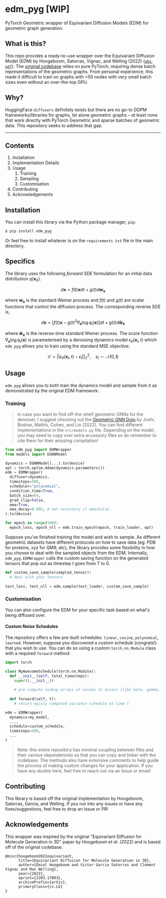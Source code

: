 # edm_pyg [WIP]
PyTorch Geometric wrapper of Equivariant Diffusion Models (EDM) for geometric graph generation.

## What is this?
This repo provides a ready-to-use wrapper over the Equivariant Diffusion Model (EDM) by Hoogeboom, Satorras, Vignac, and Welling (2022) ([`abs`](https://arxiv.org/abs/2203.17003), [`pdf`](https://arxiv.org/pdf/2203.17003.pdf)). The [original codebase](https://github.com/ehoogeboom/e3_diffusion_for_molecules) relies on pure PyTorch, requiring dense batch representations of the geometric graphs. From personal experience, this made it difficult to train on graphs with >50 nodes with very small batch sizes even without an over-the-top GPU. 

## Why?
HuggingFace `diffusers` definitely exists but there are no go-to DDPM frameworks/libraries for graphs, let alone geometric graphs – at least none that work directly with PyTorch Geometric and sparse batches of geometric data. This repository seeks to address that gap.

---

## Contents 

1. Installation
2. Implementation Details
3. Usage
    1. Training
    2. Sampling
    3. Customisation
4. Contributing
5. Acknowledgements

## Installation

You can install this library via the Python package manager, `pip`:

```bash
$ pip install edm_pyg
```

Or feel free to install whatever is on the `requirements.txt` file in the main directory.

## Specifics
The library uses the following _forward SDE_ formulation for an initial data distribution $q(\mathbf{x}_0)$.

$$
d\mathbf{x} = f(t)\mathbf{x}dt + g(t)d\mathbf{w}_\mathbf{x}
$$

where $\mathbf{w}_\mathbf{x}$ is the standard Weiner process and $f(t)$ and $g(t)$ are scalar functions that control the diffusion process. The corresponding reverse SDE is,

$$
d\mathbf{x} = [f(t)\mathbf{x}-g(t)^2 \nabla_\mathbf{x}\log q_t(\mathbf{x})]dt \nonumber + g(t)d\mathbf{\tilde{w}}_\mathbf{x}
$$

where $`\mathbf{\tilde{w}}_\mathbf{x}`$ is the reverse-time standard Wiener process. The score function $`\nabla_\mathbf{x}\log q_t(\mathbf{x})`$ is parameterised by a denoising dynamics model $`\epsilon_\theta(\mathbf{x}_t, t)`$ which `edm_pyg` allows you to train using the standard MSE objective:

$$
\mathcal{L} = ||\epsilon_\theta(\mathbf{x}_t,t)-\epsilon_t||^2_2, \quad \epsilon_t \sim \mathcal{N}(0, \mathbf{I})
$$

## Usage
`edm_pyg` allows you to both train the dynamics model and sample from it as demonstrated by the original EDM framework. 

### Training

> In case you want to find off-the-shelf geometric GNNs for the denoiser, I suggest checking out the [Geometric GNN Dojo](https://github.com/chaitjo/geometric-gnn-dojo) by Joshi, Bodnar, Mathis, Cohen, and Lio (2022). You can find different implementations in the `src/models.py` file. Depending on the model, you may need to copy over extra accessory files so do remember to cite them for their amazing compilation! 

```python
from edm_pyg import EDMWrapper
from models import EGNNModel

dynamics = EGNNModel(...).to(device)
opt = torch.optim.Adam(dynamics.parameters())
edm = EDMWrapper(
  diffuser=dynamics,
  timesteps=500,
  scheduler="polynomial",
  condition_time=True,
  batch_size=64,
  grad_clip=False,
  ema=True, 
  ema_decay=0.995, # not necessary if ema=False
).to(device)

for epoch in range(100):
  epoch_loss, epoch_nll = edm.train_epoch(epoch, train_loader, opt)
```

Suppose you've finished training the model and wish to sample. As different geometric datasets have different protocols on how to save data (eg: PDB for proteins, xyz for QM9, etc), the library provides some flexibility in how you choose to deal with the sampled objects from the EDM. Internally, `edm_pyg.EDMWrapper` calls the custom saving function on the generated tensors that pop out as timestep $t$ goes from $T$ to $0$.

```python
def custom_save_sample(sampled_tensor):
  # deal with your tensors
  
test_loss, test_nll = edm.sample(test_loader, custom_save_sample)
```

### Customisation
You can also configure the EDM for your specific task based on what's being diffused over. 

#### Custom Noise Schedules
The repository offers a few pre-built schedules: `linear`, `cosine`, `polynomial`, `learned`. However, suppose you discovered a custom schedule (congrats!) that you wish to use. You can do so using a custom `torch.nn.Module` class with a required `forward` method:

```python
import torch

class MyAwesomeSchedule(torch.nn.Module):
  def __init__(self, total_timesteps):
    super().__init__()
    
    # pre-compute lookup arrays of values to access (like beta, gamma, alpha, alpha_bar, etc)
    
  def forward(self, t):
    # return epicly computed variance schedule at time t

edm = EDMWrapper(
  dynamics=my_model,
  ...,
  schedule=custom_schedule,
  timesteps=500,
  ...
)
```

> Note: this entire repository has minimal coupling between files and their various dependencies so that you can copy and tinker with the codebase. The methods also have extensive comments to help guide the process of making custom changes for your application. If you have any doubts here, feel free to reach out via an Issue or email! 

## Contributing

This library is based off the original implementation by Hoogeboom, Satorras, Garcia, and Welling. If you run into any issues or have any fixes/suggestions, feel free to drop an Issue or PR!

## Acknowledgements
This wrapper was inspired by the original "Equivariant Diffusion for Molecule Generation in 3D" paper by _Hoogeboom et al. (2022)_ and is based off of the original codebase.

```
@misc{hoogeboom2022equivariant,
      title={Equivariant Diffusion for Molecule Generation in 3D}, 
      author={Emiel Hoogeboom and Victor Garcia Satorras and Clément Vignac and Max Welling},
      year={2022},
      eprint={2203.17003},
      archivePrefix={arXiv},
      primaryClass={cs.LG}
}
```
